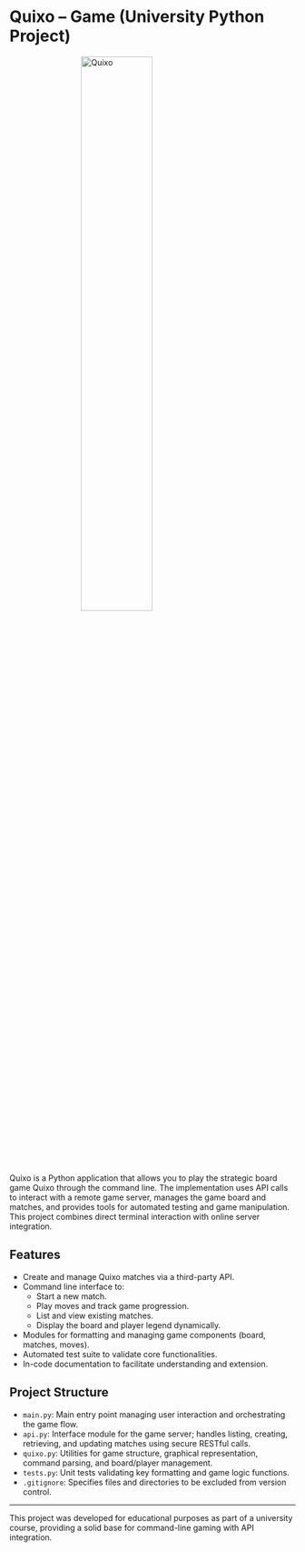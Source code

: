 # Quixo – Game (University Python Project)

<img src="https://pax.ulaval.ca/static/GLO-1901/images/quixo.jpg" style="display: block; margin-left: auto; margin-right: auto;" alt="Quixo" width="50%" height="auto">

Quixo is a Python application that allows you to play the strategic board game Quixo through the command line. The implementation uses API calls to interact with a remote game server, manages the game board and matches, and provides tools for automated testing and game manipulation. This project combines direct terminal interaction with online server integration.

## Features

- Create and manage Quixo matches via a third-party API.
- Command line interface to:
    - Start a new match.
    - Play moves and track game progression.
    - List and view existing matches.
    - Display the board and player legend dynamically.
- Modules for formatting and managing game components (board, matches, moves).
- Automated test suite to validate core functionalities.
- In-code documentation to facilitate understanding and extension.

## Project Structure

- `main.py`: Main entry point managing user interaction and orchestrating the game flow.
- `api.py`: Interface module for the game server; handles listing, creating, retrieving, and updating matches using secure RESTful calls.
- `quixo.py`: Utilities for game structure, graphical representation, command parsing, and board/player management.
- `tests.py`: Unit tests validating key formatting and game logic functions.
- `.gitignore`: Specifies files and directories to be excluded from version control.


---

This project was developed for educational purposes as part of a university course, providing a solid base for command-line gaming with API integration.



